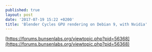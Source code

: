 ```yaml
---
published: true
layout: post
date: '2017-07-19 15:22 +0200'
title: 'Blender Cycles GPU rendering on Debian 9, with Nvidia'
---
```

[https://forums.bunsenlabs.org/viewtopic.php?pid=56368](https://forums.bunsenlabs.org/viewtopic.php?pid=56368)
